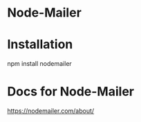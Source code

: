 # Node-Mailer

# Installation 
npm install nodemailer

# Docs for Node-Mailer
https://nodemailer.com/about/
